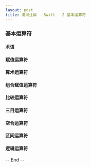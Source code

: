 ```yaml
---
layout: post
title: 清风注解 - Swift - 2 基本运算符
---
```



### 基本运算符

#### 术语

#### 赋值运算符

#### 算术运算符

#### 组合赋值运算符

#### 比较运算符

#### 三目运算符

#### 空合运算符

#### 区间运算符

#### 逻辑运算符

-- End --
